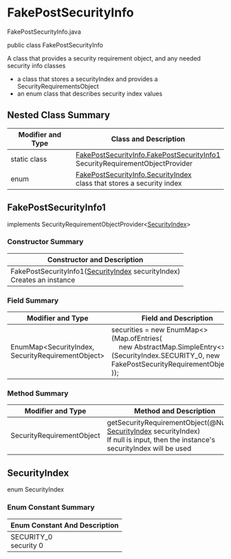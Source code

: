 # FakePostSecurityInfo
FakePostSecurityInfo.java

public class FakePostSecurityInfo

A class that provides a security requirement object, and any needed security info classes
- a class that stores a securityIndex and provides a SecurityRequirementsObject
- an enum class that describes security index values

## Nested Class Summary
| Modifier and Type | Class and Description |
| ----------------- | --------------------- |
| static class | [FakePostSecurityInfo.FakePostSecurityInfo1](#fakepostsecurityinfo1)<br>SecurityRequirementObjectProvider
| enum | [FakePostSecurityInfo.SecurityIndex](#securityindex)<br>class that stores a security index |

## FakePostSecurityInfo1
implements SecurityRequirementObjectProvider<[SecurityIndex](#securityindex)>

### Constructor Summary
| Constructor and Description |
| --------------------------- |
| FakePostSecurityInfo1([SecurityIndex](#securityindex) securityIndex)<br>Creates an instance |

### Field Summary
| Modifier and Type | Field and Description |
| ----------------- | --------------------- |
| EnumMap<SecurityIndex, SecurityRequirementObject> | securities = new EnumMap<>(Map.ofEntries(<br>&nbsp;&nbsp;&nbsp;&nbsp;new AbstractMap.SimpleEntry<>(SecurityIndex.SECURITY_0, new FakePostSecurityRequirementObject0())<br>)); |

### Method Summary
| Modifier and Type | Method and Description |
| ----------------- | ---------------------- |
| SecurityRequirementObject | getSecurityRequirementObject(@Nullable [SecurityIndex](#securityindex) securityIndex)<br>If null is input, then the instance's securityIndex will be used |

## SecurityIndex
enum SecurityIndex<br>

### Enum Constant Summary
| Enum Constant And Description |
| ----------------------------- |
| SECURITY_0<br>security 0 |
